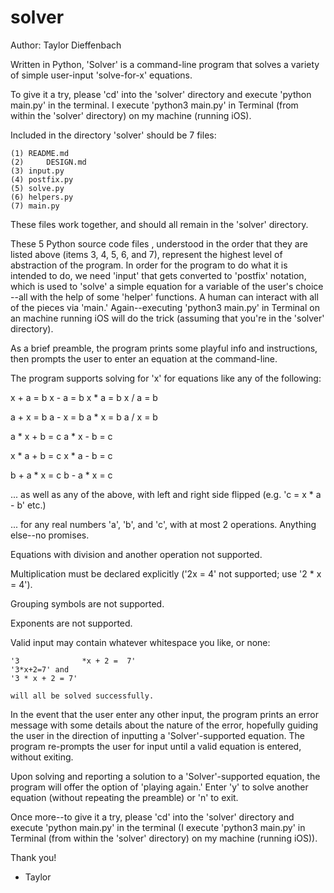 # solver
Author: Taylor Dieffenbach

Written in Python, 'Solver' is a command-line program that solves a variety of simple user-input 'solve-for-x' equations.

To give it a try, please 'cd' into the 'solver' directory and execute 'python main.py' in the terminal. 
I execute 'python3 main.py' in Terminal (from within the 'solver' directory) on my machine (running iOS).

Included in the directory 'solver' should be 7 files:

	(1)	README.md
	(2) 	DESIGN.md
	(3)	input.py
	(4)	postfix.py
	(5)	solve.py
	(6)	helpers.py
	(7)	main.py

These files work together, and should all remain in the 'solver' directory.

These 5 Python source code files , understood in the order that they are listed above (items 3, 4, 5, 6, and 7), 
represent the highest level of abstraction of the program. In order for the program to do what it is intended to do, 
we need 'input' that gets converted to 'postfix' notation, which is used to 'solve' a simple equation for a variable of the user's choice
--all with the help of some 'helper' functions. 
A human can interact with all of the pieces via 'main.' 
Again--executing 'python3 main.py' in Terminal on an machine running iOS will do the trick (assuming that you're in the 'solver' directory).

As a brief preamble, the program prints some playful info and instructions, then prompts the user to enter an equation at the command-line.

The program supports solving for 'x' for equations like any of the following:

x + a = b
x - a = b
x * a = b
x / a = b

a + x = b
a - x = b
a * x = b
a / x = b

a * x + b = c
a * x - b = c

x * a + b = c
x * a - b = c

b + a * x = c
b - a * x = c

...	as well as any of the above, with left and right side flipped (e.g. 'c = x * a - b' etc.)

...	for any real numbers 'a', 'b', and 'c', with at most 2 operations. Anything else--no promises. 

Equations with division and another operation not supported.

Multiplication must be declared explicitly ('2x = 4' not supported; use '2 * x = 4').

Grouping symbols are not supported.

Exponents are not supported.

Valid input may contain whatever whitespace you like, or none:

	'3				*x + 2 =  7'
	'3*x+2=7' and
	'3 * x + 2 = 7'
	
	will all be solved successfully.

In the event that the user enter any other input, the program prints an error message with some details about the nature of the error, 
hopefully guiding the user in the direction of inputting a 'Solver'-supported equation. 
The program re-prompts the user for input until a valid equation is entered, without exiting.

Upon solving and reporting a solution to a 'Solver'-supported equation, the program will offer the option of 'playing again.' 
Enter 'y' to solve another equation (without repeating the preamble) or 'n' to exit.

Once more--to give it a try, please 'cd' into the 'solver' directory and execute 'python main.py' in the terminal 
(I execute 'python3 main.py' in Terminal (from within the 'solver' directory) on my machine (running iOS)).

Thank you!

- Taylor
